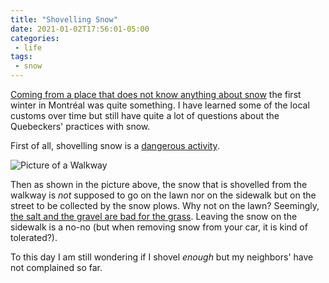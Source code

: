 ```yaml
---
title: "Shovelling Snow"
date: 2021-01-02T17:56:01-05:00
categories:
 - life
tags:
 - snow
---
```


[Coming from a place that does not know anything about snow](https://www.francetvinfo.fr/monde/canada/mais-ils-deneigent-quoi-les-canadiens-s-amusent-des-francais-face-a-la-neige_2601372.html) the first winter in Montréal was quite something. I have learned some of the local customs over time but still have quite a lot of questions about the Quebeckers' practices with snow.

First of all, shovelling snow is a [dangerous activity](https://health.clevelandclinic.org/snow-shoveling-a-real-risk-for-heart-attack/).

![Picture of a Walkway](/assets/walkway.jpeg "Walkway vs. Shovelled Snow")

Then as shown in the picture above, the snow that is shovelled from the walkway is *not* supposed to go on the lawn nor on the sidewalk but on the street to be collected by the snow plows. Why not on the lawn? Seemingly, [the salt and the gravel are bad for the grass](https://www.mlive.com/gardening/2007/08/will_shoveling_snow_off_my_law.html). Leaving the snow on the sidewalk is a no-no (but when removing snow from your car, it is kind of tolerated?).

To this day I am still wondering if I shovel *enough* but my neighbors' have not complained so far.